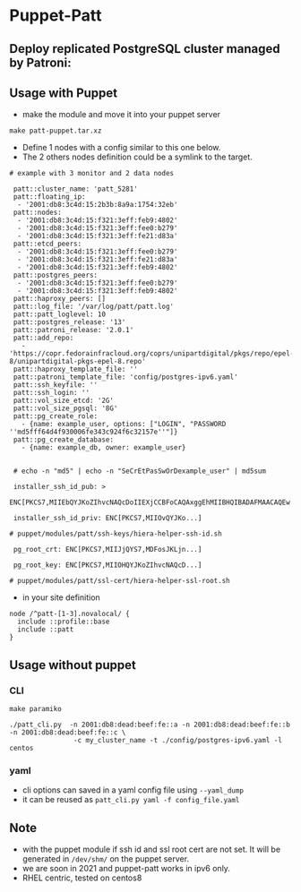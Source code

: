 # Puppet-Patt

## Deploy replicated PostgreSQL cluster managed by Patroni:

## Usage with Puppet

* make the module and move it into your puppet server

```
make patt-puppet.tar.xz
```

* Define 1 nodes with a config similar to this one below.
* The 2 others nodes definition could be a symlink to the target.

```
# example with 3 monitor and 2 data nodes

 patt::cluster_name: 'patt_5281'
 patt::floating_ip:
  - '2001:db8:3c4d:15:2b3b:8a9a:1754:32eb'
 patt::nodes:
  - '2001:db8:3c4d:15:f321:3eff:feb9:4802'
  - '2001:db8:3c4d:15:f321:3eff:fee0:b279'
  - '2001:db8:3c4d:15:f321:3eff:fe21:d83a'
 patt::etcd_peers:
  - '2001:db8:3c4d:15:f321:3eff:fee0:b279'
  - '2001:db8:3c4d:15:f321:3eff:fe21:d83a'
  - '2001:db8:3c4d:15:f321:3eff:feb9:4802'
 patt::postgres_peers:
  - '2001:db8:3c4d:15:f321:3eff:fee0:b279'
  - '2001:db8:3c4d:15:f321:3eff:feb9:4802'
 patt::haproxy_peers: []
 patt::log_file: '/var/log/patt/patt.log'
 patt::patt_loglevel: 10
 patt::postgres_release: '13'
 patt::patroni_release: '2.0.1'
 patt::add_repo:
   - 'https://copr.fedorainfracloud.org/coprs/unipartdigital/pkgs/repo/epel-8/unipartdigital-pkgs-epel-8.repo'
 patt::haproxy_template_file: ''
 patt::patroni_template_file: 'config/postgres-ipv6.yaml'
 patt::ssh_keyfile: ''
 patt::ssh_login: ''
 patt::vol_size_etcd: '2G'
 patt::vol_size_pgsql: '8G'
 patt::pg_create_role:
   - {name: example_user, options: ["LOGIN", "PASSWORD ''md5fff64d4f930006fe343c924f6c32157e''"]}
 patt::pg_create_database:
   - {name: example_db, owner: example_user}


 # echo -n "md5" | echo -n "SeCrEtPasSwOrDexample_user" | md5sum

 installer_ssh_id_pub: >
     ENC[PKCS7,MIIEbQYJKoZIhvcNAQcDoIIEXjCCBFoCAQAxggEhMIIBHQIBADAFMAACAQEw...]

 installer_ssh_id_priv: ENC[PKCS7,MIIOvQYJKo...]

# puppet/modules/patt/ssh-keys/hiera-helper-ssh-id.sh

 pg_root_crt: ENC[PKCS7,MIIJjQYS7,MDFosJKLjn...]

 pg_root_key: ENC[PKCS7,MIIOHQYJKoZIhvcNAQcD...]

# puppet/modules/patt/ssl-cert/hiera-helper-ssl-root.sh

```

* in your site definition

```
node /^patt-[1-3].novalocal/ {
  include ::profile::base
  include ::patt
}

```

## Usage without puppet

### CLI

```
make paramiko

./patt_cli.py  -n 2001:db8:dead:beef:fe::a -n 2001:db8:dead:beef:fe::b -n 2001:db8:dead:beef:fe::c \
                -c my_cluster_name -t ./config/postgres-ipv6.yaml -l centos
```

### yaml
* cli options can saved in a yaml config file using `--yaml_dump`
* it can be reused as `patt_cli.py yaml -f config_file.yaml`

## Note
* with the puppet module if ssh id and ssl root cert are not set. It will be generated in `/dev/shm/` on the puppet server.
* we are soon in 2021 and puppet-patt works in ipv6 only.
* RHEL centric, tested on centos8
